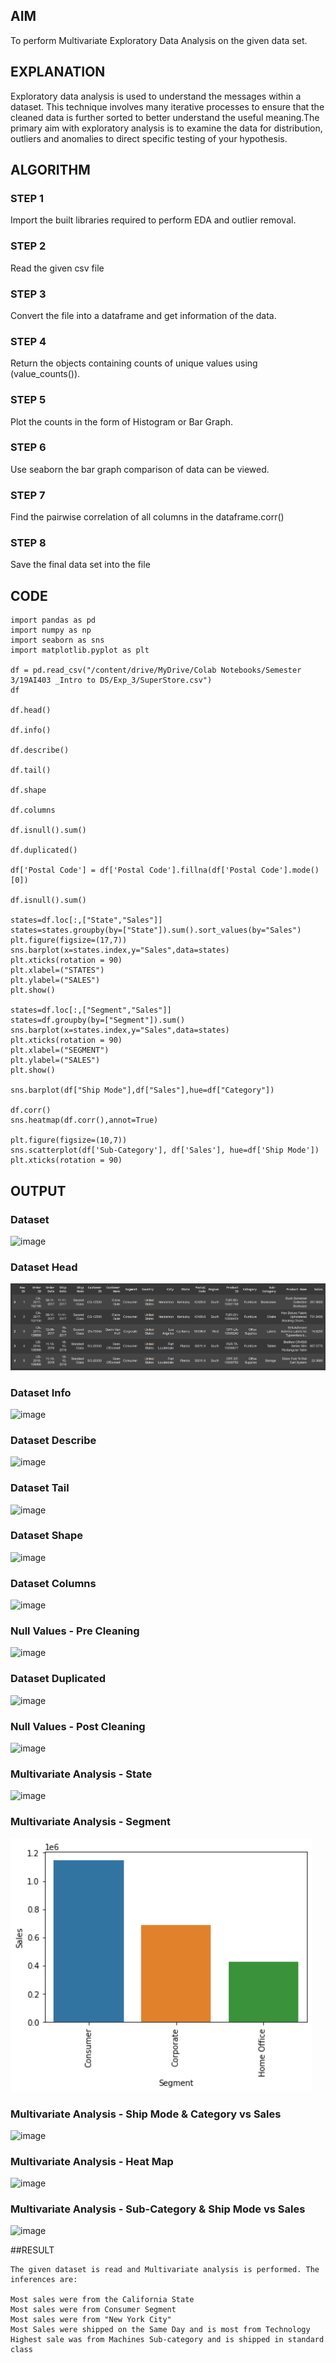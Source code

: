 ## AIM
To perform Multivariate Exploratory Data Analysis on the given data set.
## EXPLANATION
Exploratory data analysis is used to understand the messages within a dataset. This technique involves many iterative processes to ensure that the cleaned data is further sorted to better understand the useful meaning.The primary aim with exploratory analysis is to examine the data for distribution, outliers and anomalies to direct specific testing of your hypothesis.
## ALGORITHM
### STEP 1
Import the built libraries required to perform EDA and outlier removal.

### STEP 2
Read the given csv file

### STEP 3
Convert the file into a dataframe and get information of the data.

### STEP 4
Return the objects containing counts of unique values using (value_counts()).

### STEP 5
Plot the counts in the form of Histogram or Bar Graph.

### STEP 6
Use seaborn the bar graph comparison of data can be viewed.

### STEP 7
Find the pairwise correlation of all columns in the dataframe.corr()

### STEP 8
Save the final data set into the file

## CODE
```
import pandas as pd
import numpy as np
import seaborn as sns
import matplotlib.pyplot as plt

df = pd.read_csv("/content/drive/MyDrive/Colab Notebooks/Semester 3/19AI403 _Intro to DS/Exp_3/SuperStore.csv")
df

df.head()

df.info()

df.describe()

df.tail()

df.shape

df.columns

df.isnull().sum()

df.duplicated()

df['Postal Code'] = df['Postal Code'].fillna(df['Postal Code'].mode()[0])

df.isnull().sum()

states=df.loc[:,["State","Sales"]]
states=states.groupby(by=["State"]).sum().sort_values(by="Sales")
plt.figure(figsize=(17,7))
sns.barplot(x=states.index,y="Sales",data=states)
plt.xticks(rotation = 90)
plt.xlabel=("STATES")
plt.ylabel=("SALES")
plt.show()

states=df.loc[:,["Segment","Sales"]]
states=df.groupby(by=["Segment"]).sum()
sns.barplot(x=states.index,y="Sales",data=states)
plt.xticks(rotation = 90)
plt.xlabel=("SEGMENT")
plt.ylabel=("SALES")
plt.show()

sns.barplot(df["Ship Mode"],df["Sales"],hue=df["Category"])

df.corr()
sns.heatmap(df.corr(),annot=True)

plt.figure(figsize=(10,7))
sns.scatterplot(df['Sub-Category'], df['Sales'], hue=df['Ship Mode'])
plt.xticks(rotation = 90)
```
## OUTPUT 
### Dataset
![image](https://user-images.githubusercontent.com/113017853/193247866-299e3da8-9455-4278-a83b-e50238d5ca8d.png)

### Dataset Head 
![image](https://github.com/SandeepaNagaraj/Ex-04-Multivariate-Analysis/blob/main/2.png)

### Dataset Info
![image](https://user-images.githubusercontent.com/113017853/193247966-c1c496eb-c66f-4c37-9e8b-17339731cb23.png)

### Dataset Describe

![image](https://user-images.githubusercontent.com/113017853/193248012-24b5ec56-6314-4a0c-b749-923ff6959a74.png)

### Dataset Tail

![image](https://user-images.githubusercontent.com/113017853/193248066-1fd73cc7-3c76-410f-9d83-c97ff5bee167.png)

### Dataset Shape

![image](https://user-images.githubusercontent.com/113017853/193248099-b38d7bb2-407a-4711-b5bd-12fc32dd0426.png)

### Dataset Columns

![image](https://user-images.githubusercontent.com/113017853/193248141-eff09835-54e5-41c1-823f-339469ddc1aa.png)

### Null Values - Pre Cleaning

![image](https://user-images.githubusercontent.com/113017853/193248171-9e4b6e55-a908-4152-ab48-b2576c0614a5.png)

### Dataset Duplicated

![image](https://user-images.githubusercontent.com/113017853/193248198-73608e2e-2249-4e55-85ea-b08f16f34f75.png)

### Null Values - Post Cleaning

![image](https://user-images.githubusercontent.com/113017853/193248231-b70ca50a-b5ab-44aa-9566-17bf63c0f75e.png)

### Multivariate Analysis - State

![image](https://user-images.githubusercontent.com/113017853/193248275-9611fd50-cbb7-4878-ad98-f1e199cf209d.png)

### Multivariate Analysis - Segment

![o](https://github.com/SandeepaNagaraj/Ex-04-Multivariate-Analysis/blob/main/3.png)

### Multivariate Analysis - Ship Mode & Category vs Sales
![image](https://user-images.githubusercontent.com/113017853/193248347-8f25a04a-effc-4ea8-be78-9b580164ee2c.png)

### Multivariate Analysis - Heat Map

![image](https://user-images.githubusercontent.com/113017853/193248595-a925af4a-750e-4270-8475-fe67e9798493.png)

### Multivariate Analysis - Sub-Category & Ship Mode vs Sales

![image](https://user-images.githubusercontent.com/113017853/193248656-c688b281-1e01-4335-8408-06a5534c2894.png)































##RESULT
```
The given dataset is read and Multivariate analysis is performed. The inferences are:

Most sales were from the California State
Most sales were from Consumer Segment
Most sales were from "New York City"
Most Sales were shipped on the Same Day and is most from Technology
Highest sale was from Machines Sub-category and is shipped in standard class
```
